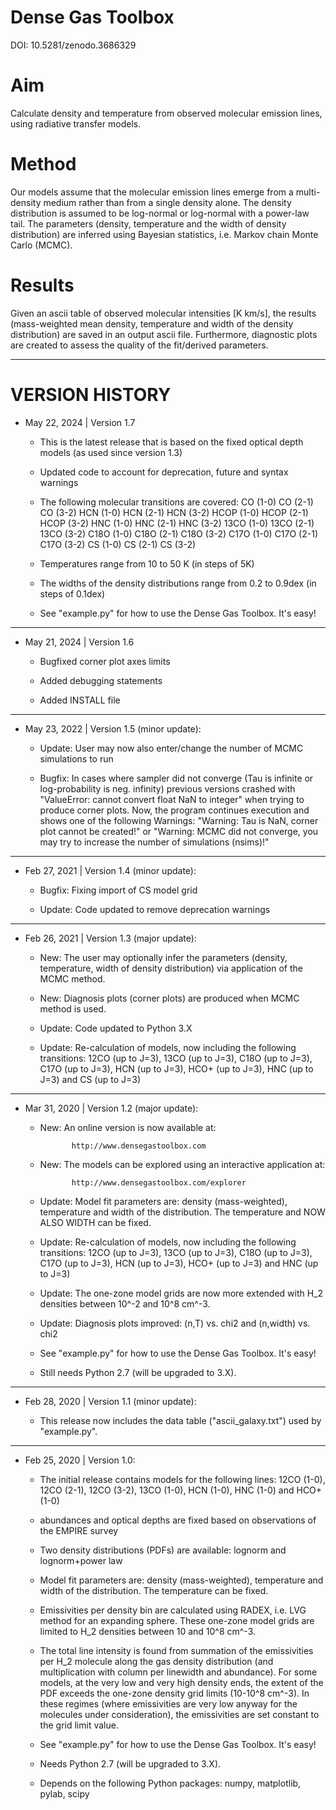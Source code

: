 # Dense Gas Toolbox #
DOI: 10.5281/zenodo.3686329

# Aim
Calculate density and temperature from observed molecular emission lines,
using radiative transfer models.

# Method
Our models assume that the molecular emission lines emerge from a
multi-density medium rather than from a single density alone.
The density distribution is assumed to be log-normal or log-normal with
a power-law tail.
The parameters (density, temperature and the width of density distribution)
are inferred using Bayesian statistics, i.e. Markov chain Monte Carlo (MCMC).

# Results
Given an ascii table of observed molecular intensities [K km/s],
the results (mass-weighted mean density, temperature and width of the density
distribution) are saved in an output ascii file. Furthermore, diagnostic plots
are created to assess the quality of the fit/derived parameters.

---

# VERSION HISTORY

- May 22, 2024 | Version 1.7 
   * This is the latest release that is based on the fixed optical depth models (as used since version 1.3)

   * Updated code to account for deprecation, future and syntax warnings

   * The following molecular transitions are covered:
        CO (1-0)      CO (2-1)        CO (3-2)
        HCN (1-0)     HCN (2-1)       HCN (3-2)
        HCOP (1-0)    HCOP (2-1)      HCOP (3-2)
        HNC (1-0)     HNC (2-1)       HNC (3-2)
        13CO (1-0)    13CO (2-1)      13CO (3-2)
        C18O (1-0)    C18O (2-1)      C18O (3-2)
        C17O (1-0)    C17O (2-1)      C17O (3-2)
        CS (1-0)      CS (2-1)        CS (3-2)

   * Temperatures range from 10 to 50 K (in steps of 5K)

   * The widths of the density distributions range from 0.2 to 0.9dex (in steps of 0.1dex)

   * See "example.py" for how to use the Dense Gas Toolbox. It's easy!

---

- May 21, 2024 | Version 1.6

   * Bugfixed corner plot axes limits

   * Added debugging statements

   * Added INSTALL file

---

- May 23, 2022 | Version 1.5 (minor update):

   * Update: User may now also enter/change the number of MCMC simulations to run

   * Bugfix: In cases where sampler did not converge (Tau is infinite or log-probability
     is neg. infinity) previous versions crashed with "ValueError: cannot convert float
     NaN to integer" when trying to produce corner plots. Now, the program continues
     execution and shows one of the following Warnings: "Warning: Tau is NaN, corner plot
     cannot be created!" or "Warning: MCMC did not converge, you may try to increase the
     number of simulations (nsims)!"

---

- Feb 27, 2021 | Version 1.4 (minor update):

   * Bugfix: Fixing import of CS model grid

   * Update: Code updated to remove deprecation warnings

---

- Feb 26, 2021 | Version 1.3 (major update):
   
   * New: The user may optionally infer the parameters (density, temperature, width of
     density distribution) via application of the MCMC method.
   
   * New: Diagnosis plots (corner plots) are produced when MCMC method is used.
     
   * Update: Code updated to Python 3.X
      
   * Update: Re-calculation of models, now including the following transitions:
     12CO (up to J=3), 13CO (up to J=3), C18O (up to J=3), C17O (up to J=3),
     HCN (up to J=3), HCO+ (up to J=3), HNC (up to J=3) and CS (up to J=3)

---

- Mar 31, 2020 | Version 1.2 (major update):

   * New: An online version is now available at:

                http://www.densegastoolbox.com

   * New: The models can be explored using an interactive application at:

                http://www.densegastoolbox.com/explorer

   * Update: Model fit parameters are: density (mass-weighted), temperature and width
     of the distribution. The temperature and NOW ALSO WIDTH can be fixed.

   * Update: Re-calculation of models, now including the following transitions:
     12CO (up to J=3), 13CO (up to J=3), C18O (up to J=3), C17O (up to J=3),
     HCN (up to J=3), HCO+ (up to J=3) and HNC (up to J=3)

   * Update: The one-zone model grids are now more extended with H_2 densities
     between 10^-2 and 10^8 cm^-3.

   * Update: Diagnosis plots improved: (n,T) vs. chi2 and (n,width) vs. chi2

   * See "example.py" for how to use the Dense Gas Toolbox. It's easy!

   * Still needs Python 2.7 (will be upgraded to 3.X).

---

- Feb 28, 2020 | Version 1.1 (minor update):

   * This release now includes the data table ("ascii_galaxy.txt") used by "example.py".

---

- Feb 25, 2020 | Version 1.0:

   * The initial release contains models for the following lines:
     12CO (1-0), 12CO (2-1), 12CO (3-2), 13CO (1-0), HCN (1-0), HNC (1-0) and
     HCO+ (1-0)

   * abundances and optical depths are fixed based on observations of the
     EMPIRE survey

   * Two density distributions (PDFs) are available: lognorm and lognorm+power law

   * Model fit parameters are: density (mass-weighted), temperature and width
     of the distribution. The temperature can be fixed.

   * Emissivities per density bin are calculated using RADEX, i.e. LVG method
     for an expanding sphere. These one-zone model grids are limited to H_2
     densities between 10 and 10^8 cm^-3.

   * The total line intensity is found from summation of the emissivities per H_2
     molecule along the gas density distribution (and multiplication with
     column per linewidth and abundance). For some models, at the very low and
     very high density ends, the extent of the PDF exceeds the one-zone density grid
     limits (10-10^8 cm^-3). In these regimes (where emissivities are very low anyway
     for the molecules under consideration), the emissivities are set constant to
     the grid limit value.

   * See "example.py" for how to use the Dense Gas Toolbox. It's easy!

   * Needs Python 2.7 (will be upgraded to 3.X).

   * Depends on the following Python packages:
     numpy, matplotlib, pylab, scipy

